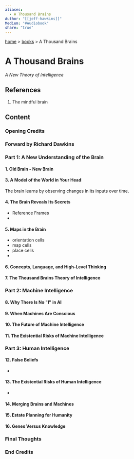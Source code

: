 ```yaml
---  
aliases:  
  - A Thousand Brains  
Author: "[[jeff-hawkins]]"  
Medium: "#Audiobook"  
share: "true"  
---  
```

[ home](/index.md) > [ books](/books/index.md) > A Thousand Brains  
# A Thousand Brains  
_A New Theory of Intelligence_  
## References  
1. The mindful brain  
## Content  
### Opening Credits  
  
### Forward by Richard Dawkins  
  
### Part 1: A New Understanding of the Brain  
  
#### 1. Old Brain - New Brain  
  
#### 3. A Model of the World in Your Head  
The brain learns by observing changes in its inputs over time.  
  
#### 4. The Brain Reveals Its Secrets  
- Reference Frames  
-   
  
#### 5. Maps in the Brain  
- orientation cells  
- map cells  
- place cells  
-   
  
#### 6. Concepts, Language, and High-Level Thinking  
  
#### 7. The Thousand Brains Theory of Intelligence  
  
### Part 2: Machine Intelligence  
#### 8. Why There Is No "I" in AI  
#### 9. When Machines Are Conscious  
#### 10. The Future of Machine Intelligence  
#### 11. The Existential Risks of Machine Intelligence  
  
### Part 3: Human Intelligence  
#### 12. False Beliefs  
-   
  
#### 13. The Existential Risks of Human Intelligence  
-   
  
#### 14. Merging Brains and Machines  
#### 15. Estate Planning for Humanity  
#### 16. Genes Versus Knowledge  
### Final Thoughts  
### End Credits  
